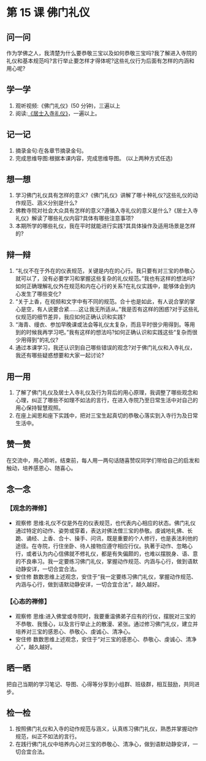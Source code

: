 
# 第 15 课 佛门礼仪

## 问一问

作为学佛之人，我清楚为什么要恭敬三宝以及如何恭敬三宝吗?我了解进入寺院的礼仪和基本规范吗?言行举止要怎样才得体呢?这些礼仪行为后面有怎样的内涵和用心呢?

## 学一学

1. 观听视频:《佛门礼仪》(50 分钟)，三遍以上
2. 阅读:[《居士入寺礼仪》](text)，一遍以上。

## 记一记

1. 摘录金句:在各章节摘录金句。
2. 完成思维导图:根据本课内容，完成思维导图。
   (以上两种方式任选)

## 想一想

1. 学习佛门礼仪具有怎样的意义?《佛门礼仪》讲解了哪十种礼仪?这些礼仪的动作规范、涵义分别是什么?
2. 佛教寺院对社会大众具有怎样的意义?遵循入寺礼仪的意义是什么?《居士入寺礼仪》解读了哪些礼仪内容?具体有哪些注意事项?
3. 本期所学的哪些礼仪，我在平时就能进行实践?其具体操作及适用场景是怎样的?

## 辩一辩

1. “礼仪不在于外在的仪表规范，关键是内在的心行。我只要有对三宝的恭敬心就可以了，没有必要学习和掌握这些复杂的礼仪规范。”我也有这样的想法吗?如何正确理解礼仪外在规范和内在心行的关系?在礼仪实践中，能够体会到内心发生了哪些变化?
2. “关于上香，在视频和文字中有不同的规范。合十也是如此，有人说合掌的掌心是空，有人说要合紧......这让我无所适从。”我是否有这样的困惑?对于这些礼仪规范的细节差异，我应如何正确认识和实践?
3. “海青、缦衣、参加早晚课或法会等礼仪太复杂，而且平时很少用得到。等用到的时候我再学习吧。”我有这样的想法吗?如何正确认识和实践这些“复杂而很少用得到”的礼仪?
4. 通过本课学习，我还认识到自己哪些错误的观念?对于佛门礼仪和入寺礼仪，我还有哪些疑惑想要和大家一起讨论?

## 用一用

1. 了解了佛门礼仪及居士入寺礼仪及行为背后的用心原理，我调整了哪些观念和心理，纠正了哪些不如理不如法的言行，在进入寺院乃至日常生活中对自己的用心保持智慧观照。
2. 在座上闻思和座下实践中，把对三宝生起真切的恭敬心落实到入寺行为及日常生活中。

## 赞一赞

在交流中，用心聆听。结束前，每人用一两句话随喜赞叹同学们带给自己的启发和触动，培养感恩心、随喜心。

## 念一念

### 【观念的禅修】

  - 观察修
    思维:礼仪不仅是外在的仪表规范，也代表内心相应的状态。佛门礼仪通过特定的动作、姿势或穿着，表达对佛法僧三宝的恭敬。虔诚地礼佛、长跪、诵经、上香、合十、操手、问讯，既是重要的个人修行，也是表法利他的途径。在寺院，行住坐卧、待人接物应遵守相应行仪。执著于动作、忽略心行，或者认为内心信佛就不修礼仪，都是有失偏颇的，也难以摆脱身、语、意的不良串习。我一定要练习佛门礼仪，掌握动作规范、内涵与心行，做到语默动静安详，一切合宜合法。
  - 安住修
    数数思维上述观念，安住于“我一定要练习佛门礼仪，掌握动作规范、内涵与心行，做到语默动静安详，一切合宜合法”，越久越好。

### 【心态的禅修】

  - 观察修
    思维:进入佛堂或寺院时，我要重温佛弟子应有的行仪，摆脱对三宝的不恭敬、我慢心，以及言行举止上的散漫、紧张。通过修习佛门礼仪，建立并培养对三宝的感恩心、恭敬心、虔诚心、清净心。
  - 安住修
    数数思维上述观念，安住于“对三宝的感恩心、恭敬心、虔诚心、清净心”，越久越好。

## 晒一晒

把自己当期的学习笔记、导图、心得等分享到小组群、班级群，相互鼓励，共同进步。

## 检一检

1. 按照佛门礼仪和入寺的动作规范与涵义，认真练习佛门礼仪，熟悉并掌握动作规范，纠正不如法的言行。
2. 在践行佛门礼仪中培养内心对三宝的恭敬心、清净心，做到语默动静安详，一切合宜合法。
